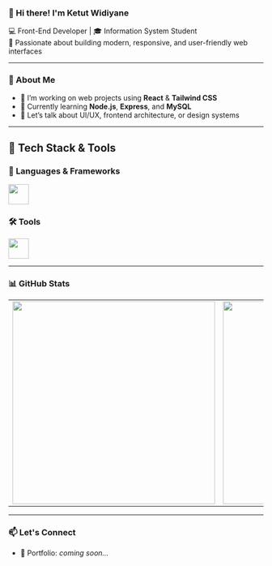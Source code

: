 ### 👋 Hi there! I'm Ketut Widiyane

💻 Front-End Developer | 🎓 Information System Student  
🎯 Passionate about building modern, responsive, and user-friendly web interfaces

---

### 🌟 About Me
- 🔭 I’m working on web projects using **React** & **Tailwind CSS**
- 🌱 Currently learning **Node.js**, **Express**, and **MySQL**
- 💬 Let’s talk about UI/UX, frontend architecture, or design systems

---

## 🚀 Tech Stack & Tools

### 📘 Languages & Frameworks
<p align="left">
  <img src="https://skillicons.dev/icons?i=html,css,js,react,tailwind,laravel" height="40" />
</p>

### 🛠️ Tools
<p align="left">
  <img src="https://skillicons.dev/icons?i=figma,vscode,postman,git,github" height="40" />
</p>

---

### 📊 GitHub Stats
<table>
  <tr>
    <td>
      <img src="https://github-readme-stats.vercel.app/api?username=IKetutWidiyane&show_icons=true&theme=radical" width="400"/>
    </td>
    <td>
      <img src="https://github-readme-stats.vercel.app/api/top-langs/?username=IKetutWidiyane&layout=compact&theme=radical" width="400"/>
    </td>
  </tr>
</table>

---

### 📫 Let's Connect
- 💼 Portfolio: *coming soon...*

